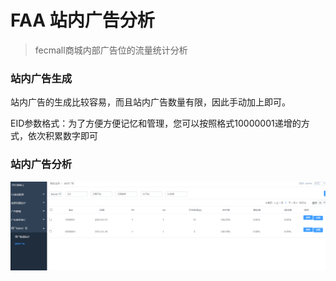 FAA 站内广告分析
=========

> fecmall商城内部广告位的流量统计分析


### 站内广告生成


站内广告的生成比较容易，而且站内广告数量有限，因此手动加上即可。

EID参数格式：为了方便方便记忆和管理，您可以按照格式10000001递增的方式，依次积累数字即可


### 站内广告分析


![](images/fa-22.png)













